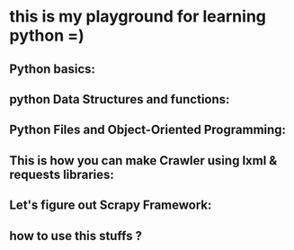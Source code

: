 # this is my playground for learning python =)

## Python basics:


## python Data Structures and functions:


## Python Files and Object-Oriented Programming:


## This is how you can make Crawler using lxml & requests libraries:


## Let's figure out Scrapy Framework:


## how to use this stuffs ?